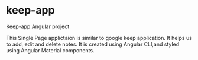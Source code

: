 # keep-app
Keep-app Angular project

This Single Page applictaion is similar to google keep application. It helps us to add, edit and delete notes.
It is created using Angular CLI,and styled using Angular Material components.
